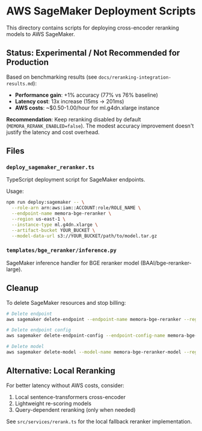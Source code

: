 # AWS SageMaker Deployment Scripts

This directory contains scripts for deploying cross-encoder reranking models to AWS SageMaker.

## Status: Experimental / Not Recommended for Production

Based on benchmarking results (see `docs/reranking-integration-results.md`):
- **Performance gain**: +1% accuracy (77% vs 76% baseline)
- **Latency cost**: 13x increase (15ms → 201ms)
- **AWS costs**: ~$0.50-1.00/hour for ml.g4dn.xlarge instance

**Recommendation**: Keep reranking disabled by default (`MEMORA_RERANK_ENABLED=false`). The modest accuracy improvement doesn't justify the latency and cost overhead.

## Files

### `deploy_sagemaker_reranker.ts`
TypeScript deployment script for SageMaker endpoints.

Usage:
```bash
npm run deploy:sagemaker -- \
  --role-arn arn:aws:iam::ACCOUNT:role/ROLE_NAME \
  --endpoint-name memora-bge-reranker \
  --region us-east-1 \
  --instance-type ml.g4dn.xlarge \
  --artifact-bucket YOUR_BUCKET \
  --model-data-url s3://YOUR_BUCKET/path/to/model.tar.gz
```

### `templates/bge_reranker/inference.py`
SageMaker inference handler for BGE reranker model (BAAI/bge-reranker-large).

## Cleanup

To delete SageMaker resources and stop billing:

```bash
# Delete endpoint
aws sagemaker delete-endpoint --endpoint-name memora-bge-reranker --region us-east-1

# Delete endpoint config
aws sagemaker delete-endpoint-config --endpoint-config-name memora-bge-reranker-config --region us-east-1

# Delete model
aws sagemaker delete-model --model-name memora-bge-reranker-model --region us-east-1
```

## Alternative: Local Reranking

For better latency without AWS costs, consider:
1. Local sentence-transformers cross-encoder
2. Lightweight re-scoring models
3. Query-dependent reranking (only when needed)

See `src/services/rerank.ts` for the local fallback reranker implementation.
